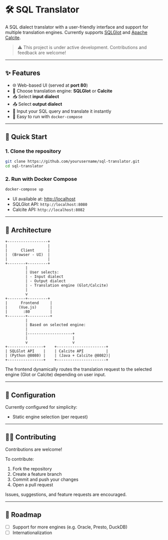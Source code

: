 # 🛠️ SQL Translator 

A SQL dialect translator with a user-friendly interface and support for multiple translation engines.
Currently supports [SQLGlot](https://github.com/tobymao/sqlglot) and [Apache Calcite](https://calcite.apache.org/).

> ⚠️ This project is under active development. Contributions and feedback are welcome!

---

## ✨ Features

* 🌐 Web-based UI (served at **port 80**)
* 🧠 Choose translation engine: **SQLGlot** or **Calcite**
* 📥 Select **input dialect**
* 📤 Select **output dialect**
* 📝 Input your SQL query and translate it instantly
* 🐳 Easy to run with `docker-compose`

---

## 🚀 Quick Start

### 1. Clone the repository

```bash
git clone https://github.com/yourusername/sql-translator.git
cd sql-translator
```

### 2. Run with Docker Compose

```bash
docker-compose up
```

* UI available at: [http://localhost](http://localhost)
* SQLGlot API: `http://localhost:8080`
* Calcite API: `http://localhost:8082`

---

## 🧱 Architecture

```text
+------------------+
|                  |
|      Client      |
|  (Browser - UI)  |
|                  |
+--------+---------+
         |
         | User selects:
         | - Input dialect
         | - Output dialect
         | - Translation engine (Glot/Calcite)
         |
         v
+--------+---------+
|      Frontend     |
|     (Vue.js)      |
|       :80         |
+--------+----------+
         |
         | Based on selected engine:
         |
         |--------------------+
         |                    |
         v                    v
+----------------+    +----------------------+
| SQLGlot API    |    | Calcite API          |
| (Python @8080) |    | (Java + Calcite @8082)|
+----------------+    +----------------------+
```

The frontend dynamically routes the translation request to the selected engine (Glot or Calcite) depending on user input.

---

## 🔧 Configuration

Currently configured for simplicity:

* Static engine selection (per request)

---

## 🧑‍💻 Contributing

Contributions are welcome!

To contribute:

1. Fork the repository
2. Create a feature branch
3. Commit and push your changes
4. Open a pull request

Issues, suggestions, and feature requests are encouraged.

---

## 📍 Roadmap
* [ ] Support for more engines (e.g. Oracle, Presto, DuckDB)
* [ ] Internationalization
